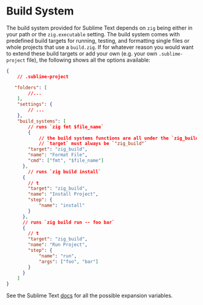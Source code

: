 # Build System
The build system provided for Sublime Text depends on `zig` being either in your path or the `zig.executable` setting. The build system comes with predefined build targets for running, testing, and formatting single files or whole projects that use a `build.zig`. If for whatever reason you would want to extend these build targets or add your own (e.g. your own `.sublime-project` file), the following shows all the options available:
```json
{
	// .sublime-project

   "folders": [
   		//...
   	],
    "settings": {
    	// ...
    },
    "build_systems": [
    	// runs `zig fmt $file_name` 
    	{
    		// the build systems functions are all under the `zig_build` command
    		// `target` must always be `"zig_build"`
        "target": "zig_build", 
        "name": "Format File",
        "cmd": ["fmt", "$file_name"]
      },
    	// runs `zig build install` 
      {
      	// t
        "target": "zig_build", 
        "name": "Install Project",
        "step": {
        	"name": "install"
        }
      },
      // runs `zig build run -- foo bar` 
      {
      	// t
        "target": "zig_build", 
        "name": "Run Project",
        "step": {
        	"name": "run",
        	"args": ["foo", "bar"]
        }
      }
    ]
}
```
See the Sublime Text [docs](https://www.sublimetext.com/docs/build_systems.html#variables) for all the possible expansion variables.